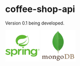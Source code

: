 # coffee-shop-api

Version 0.1 being developed. <br>
<div align="left">
<img align="center" alt="Spring Boot" height="100" width="110" src="https://github.com/devicons/devicon/blob/master/icons/spring/spring-original-wordmark.svg">
  <img align="center" alt="Spring Boot" height="100" width="110" src="https://github.com/devicons/devicon/blob/master/icons/mongodb/mongodb-original-wordmark.svg">
</div>
